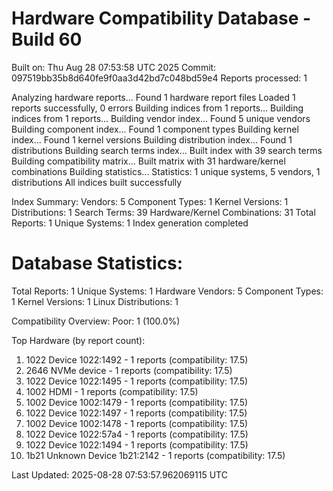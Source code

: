 # Hardware Compatibility Database - Build 60

Built on: Thu Aug 28 07:53:58 UTC 2025
Commit: 097519bb35b8d640fe9f0aa3d42bd7c048bd59e4
Reports processed: 1

Analyzing hardware reports...
Found 1 hardware report files
Loaded 1 reports successfully, 0 errors
Building indices from 1 reports...
Building indices from 1 reports...
Building vendor index...
   Found 5 unique vendors
Building component index...
   Found 1 component types
Building kernel index...
   Found 1 kernel versions
Building distribution index...
   Found 1 distributions
Building search terms index...
   Built index with 39 search terms
Building compatibility matrix...
   Built matrix with 31 hardware/kernel combinations
Building statistics...
   Statistics: 1 unique systems, 5 vendors, 1 distributions
All indices built successfully

Index Summary:
   Vendors: 5
   Component Types: 1
   Kernel Versions: 1
   Distributions: 1
   Search Terms: 39
   Hardware/Kernel Combinations: 31
   Total Reports: 1
   Unique Systems: 1
Index generation completed

Database Statistics:
========================
Total Reports: 1
Unique Systems: 1
Hardware Vendors: 5
Component Types: 1
Kernel Versions: 1
Linux Distributions: 1

Compatibility Overview:
  Poor: 1 (100.0%)

Top Hardware (by report count):
  1. 1022 Device 1022:1492 - 1 reports (compatibility: 17.5)
  2. 2646 NVMe device - 1 reports (compatibility: 17.5)
  3. 1022 Device 1022:1495 - 1 reports (compatibility: 17.5)
  4. 1002 HDMI - 1 reports (compatibility: 17.5)
  5. 1002 Device 1002:1479 - 1 reports (compatibility: 17.5)
  6. 1022 Device 1022:1497 - 1 reports (compatibility: 17.5)
  7. 1002 Device 1002:1478 - 1 reports (compatibility: 17.5)
  8. 1022 Device 1022:57a4 - 1 reports (compatibility: 17.5)
  9. 1022 Device 1022:1494 - 1 reports (compatibility: 17.5)
  10. 1b21 Unknown Device 1b21:2142 - 1 reports (compatibility: 17.5)

Last Updated: 2025-08-28 07:53:57.962069115 UTC
